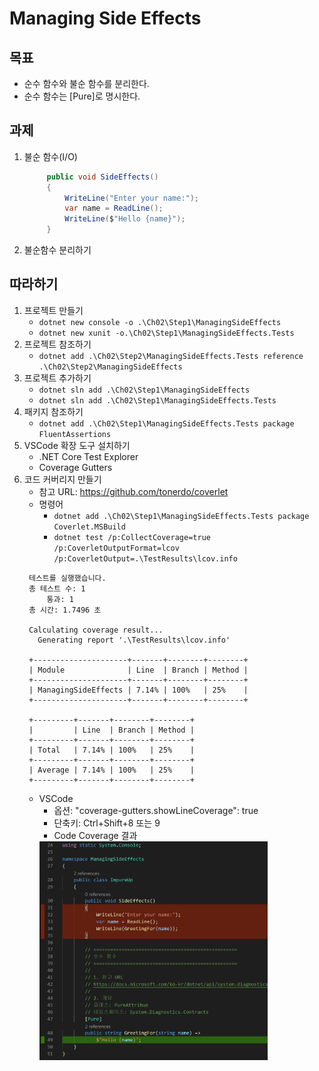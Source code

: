 # Managing Side Effects

## 목표
- 순수 함수와 불순 함수를 분리한다.
- 순수 함수는 [Pure]로 명시한다.

## 과제
1. 불순 함수(I/O)
   ```cs
        public void SideEffects()
        {
            WriteLine("Enter your name:");
            var name = ReadLine();
            WriteLine($"Hello {name}");
        }   
   ```
1. 불순함수 분리하기

## 따라하기
1. 프로젝트 만들기
   - ```dotnet new console -o .\Ch02\Step1\ManagingSideEffects```
   - ```dotnet new xunit -o.\Ch02\Step1\ManagingSideEffects.Tests```
1. 프로젝트 참조하기
   - ```dotnet add .\Ch02\Step2\ManagingSideEffects.Tests reference .\Ch02\Step2\ManagingSideEffects```
3. 프로젝트 추가하기
   - ```dotnet sln add .\Ch02\Step1\ManagingSideEffects```
   - ```dotnet sln add .\Ch02\Step1\ManagingSideEffects.Tests```
4. 패키지 참조하기
   - ```dotnet add .\Ch02\Step1\ManagingSideEffects.Tests package FluentAssertions```
5. VSCode 확장 도구 설치하기
   - .NET Core Test Explorer
   - Coverage Gutters
6. 코드 커버리지 만들기
   - 참고 URL: https://github.com/tonerdo/coverlet
   - 명령어
     - ```dotnet add .\Ch02\Step1\ManagingSideEffects.Tests package Coverlet.MSBuild```
     - ```dotnet test /p:CollectCoverage=true /p:CoverletOutputFormat=lcov /p:CoverletOutput=.\TestResults\lcov.info```
   ```shell
    테스트를 실행했습니다.
    총 테스트 수: 1
        통과: 1
    총 시간: 1.7496 초

    Calculating coverage result...
      Generating report '.\TestResults\lcov.info'

    +---------------------+-------+--------+--------+
    | Module              | Line  | Branch | Method |
    +---------------------+-------+--------+--------+
    | ManagingSideEffects | 7.14% | 100%   | 25%    |
    +---------------------+-------+--------+--------+

    +---------+-------+--------+--------+
    |         | Line  | Branch | Method |
    +---------+-------+--------+--------+
    | Total   | 7.14% | 100%   | 25%    |
    +---------+-------+--------+--------+
    | Average | 7.14% | 100%   | 25%    |
    +---------+-------+--------+--------+
   ```
   - VSCode
     - 옵션: "coverage-gutters.showLineCoverage": true
     - 단축키: Ctrl+Shift+8 또는 9
     - Code Coverage 결과
     <img src="./Images/CodeCoverage.png" width=80%/>